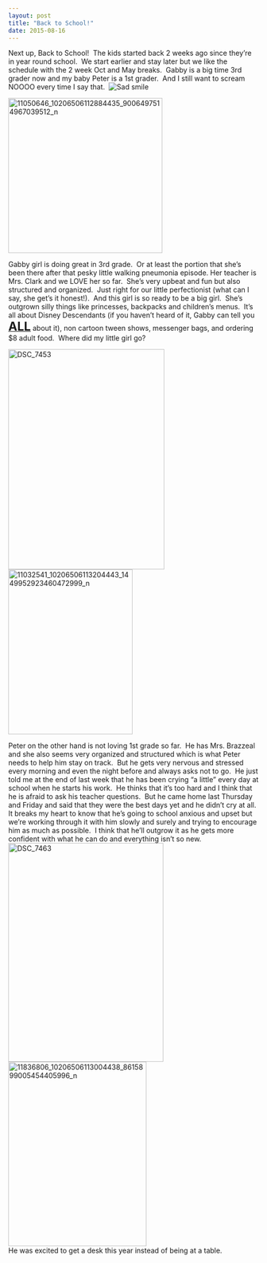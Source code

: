 ```yaml
---
layout: post
title: "Back to School!"
date: 2015-08-16
---
```


<p>Next up, Back to School!&#160; The kids started back 2 weeks ago since they’re in year round school.&#160; We start earlier and stay later but we like the schedule with the 2 week Oct and May breaks.&#160; Gabby is a big time 3rd grader now and my baby Peter is a 1st grader.&#160; And I still want to scream NOOOO every time I say that.&#160; <img class="wlEmoticon wlEmoticon-sadsmile" style="border-top-style: none; border-bottom-style: none; border-right-style: none; border-left-style: none" alt="Sad smile" src="/thepaladinos/assets/images/wlEmoticon-sadsmile.png" /></p>  <p><a href="/thepaladinos/assets/images/11050646_10206506112884435_9006497514967039512_n.jpg"><img title="11050646_10206506112884435_9006497514967039512_n" style="border-top: 0px; border-right: 0px; background-image: none; border-bottom: 0px; padding-top: 0px; padding-left: 0px; border-left: 0px; display: inline; padding-right: 0px" border="0" alt="11050646_10206506112884435_9006497514967039512_n" src="/thepaladinos/assets/images/11050646_10206506112884435_9006497514967039512_n_thumb.jpg" width="310" height="311" /></a></p>  <p>Gabby girl is doing great in 3rd grade.&#160; Or at least the portion that she’s been there after that pesky little walking pneumonia episode. Her teacher is Mrs. Clark and we LOVE her so far.&#160; She’s very upbeat and fun but also structured and organized.&#160; Just right for our little perfectionist (what can I say, she get’s it honest!).&#160; And this girl is so ready to be a big girl.&#160; She’s outgrown silly things like princesses, backpacks and children’s menus.&#160; It’s all about Disney Descendants (if you haven’t heard of it, Gabby can tell you <strong><u><font size="5">ALL</font></u></strong> about it), non cartoon tween shows, messenger bags, and ordering $8 adult food.&#160; Where did my little girl go?&#160;&#160;&#160; </p>  <p><a href="/thepaladinos/assets/images/DSC_7453.jpg"><img title="DSC_7453" style="border-top: 0px; border-right: 0px; background-image: none; border-bottom: 0px; padding-top: 0px; padding-left: 0px; border-left: 0px; display: inline; padding-right: 0px" border="0" alt="DSC_7453" src="/thepaladinos/assets/images/DSC_7453_thumb.jpg" width="314" height="442" /></a><a href="/thepaladinos/assets/images/11032541_10206506113204443_1449952923460472999_n.jpg"><img title="11032541_10206506113204443_1449952923460472999_n" style="border-top: 0px; border-right: 0px; background-image: none; border-bottom: 0px; padding-top: 0px; padding-left: 0px; border-left: 0px; display: inline; padding-right: 0px" border="0" alt="11032541_10206506113204443_1449952923460472999_n" src="/thepaladinos/assets/images/11032541_10206506113204443_1449952923460472999_n_thumb.jpg" width="250" height="331" /></a></p>  <p>Peter on the other hand is not loving 1st grade so far.&#160; He has Mrs. Brazzeal and she also seems very organized and structured which is what Peter needs to help him stay on track.&#160; But he gets very nervous and stressed every morning and even the night before and always asks not to go.&#160; He just told me at the end of last week that he has been crying “a little” every day at school when he starts his work.&#160; He thinks that it’s too hard and I think that he is afraid to ask his teacher questions.&#160; But he came home last Thursday and Friday and said that they were the best days yet and he didn’t cry at all.&#160; It breaks my heart to know that he’s going to school anxious and upset but we’re working through it with him slowly and surely and trying to encourage him as much as possible.&#160; I think that he’ll outgrow it as he gets more confident with what he can do and everything isn’t so new. <a href="/thepaladinos/assets/images/DSC_7463.jpg"><img title="DSC_7463" style="border-top: 0px; border-right: 0px; background-image: none; border-bottom: 0px; padding-top: 0px; padding-left: 0px; border-left: 0px; display: inline; padding-right: 0px" border="0" alt="DSC_7463" src="/thepaladinos/assets/images/DSC_7463_thumb.jpg" width="312" height="439" /></a>    <br /><a href="/thepaladinos/assets/images/11836806_10206506113004438_8615899005454405996_n.jpg"><img title="11836806_10206506113004438_8615899005454405996_n" style="border-top: 0px; border-right: 0px; background-image: none; border-bottom: 0px; padding-top: 0px; padding-left: 0px; border-left: 0px; display: inline; padding-right: 0px" border="0" alt="11836806_10206506113004438_8615899005454405996_n" src="/thepaladinos/assets/images/11836806_10206506113004438_8615899005454405996_n_thumb.jpg" width="278" height="370" /></a>    <br />He was excited to get a desk this year instead of being at a table.&#160; </p>
